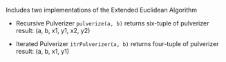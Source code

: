 Includes two implementations of the Extended Euclidean Algorithm
 - Recursive Pulverizer
     `pulverize(a, b)`
     returns six-tuple of pulverizer result: (a, b, x1, y1, x2, y2)

 - Iterated Pulverizer
    `itrPulverizer(a, b)`
    returns four-tuple of pulverizer result: (a, b, x1, y1)   
